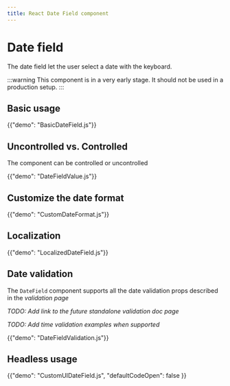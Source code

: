 ```yaml
---
title: React Date Field component
---
```


# Date field

<p class="description">The date field let the user select a date with the keyboard.</p>

:::warning
This component is in a very early stage.
It should not be used in a production setup.
:::

## Basic usage

{{"demo": "BasicDateField.js"}}

## Uncontrolled vs. Controlled

The component can be controlled or uncontrolled

{{"demo": "DateFieldValue.js"}}

## Customize the date format

{{"demo": "CustomDateFormat.js"}}

## Localization

{{"demo": "LocalizedDateField.js"}}

## Date validation

The `DateField` component supports all the date validation props described in the _validation page_

_TODO: Add link to the future standalone validation doc page_

_TODO: Add time validation examples when supported_

{{"demo": "DateFieldValidation.js"}}

## Headless usage

{{"demo": "CustomUIDateField.js", "defaultCodeOpen": false }}
